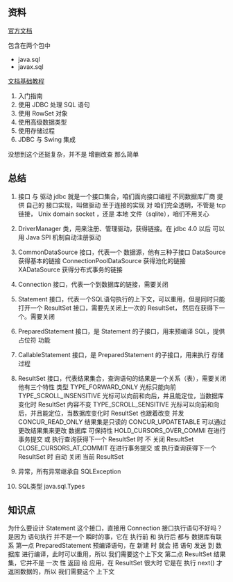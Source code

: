 ## 资料 

[官方文档](https://www.oracle.com/java/technologies/javase/javase-tech-database.html)

包含在两个包中
* java.sql
* javax.sql

[文档基础教程](https://docs.oracle.com/javase/tutorial/jdbc/basics/index.html)
1. 入门指南
2. 使用 JDBC 处理 SQL 语句
3. 使用 RowSet 对象
4. 使用高级数据类型
5. 使用存储过程
6. JDBC 与 Swing 集成

没想到这个还挺复杂，并不是 增删改查 那么简单

## 总结

1. 接口 与 驱动 
   jdbc 就是一个接口集合，咱们面向接口编程
   不同数据库厂商 提供 自己的 接口实现，叫做驱动
   至于连接的实现 对 咱们完全透明，不管是 tcp 链接， Unix domain socket ，还是 本地 文件（sqlite），咱们不用关心
   
2. DriverManager 类，用来注册、管理驱动，获得链接。在 jdbc 4.0 以后 可以用 Java SPI 机制自动注册驱动
   
3. CommonDataSource 接口，代表一个 数据源，他有三种子接口
   DataSource 获得基本的链接
   ConnectionPoolDataSource 获得池化的链接
   XADataSource 获得分布式事务的链接

4. Connection 接口，代表一个到数据库的链接，需要关闭


5. Statement 接口，代表一个SQL语句执行的上下文，可以重用，但是同时只能打开一个 ResultSet 接口，需要先关闭上一次的 ResultSet， 然后在获得下一个。需要关闭

6. PreparedStatement 接口，是 Statement 的子接口，用来预编译 SQL，提供占位符 功能

7. CallableStatement 接口，是 PreparedStatement 的子接口，用来执行 存储过程

8. ResultSet 接口，代表结果集合，查询语句的结果是一个关系（表），需要关闭
   他有三个特性
        类型
            TYPE_FORWARD_ONLY 光标只能向前
            TYPE_SCROLL_INSENSITIVE 光标可以向前和向后，并且能定位，当数据库变化时 ResultSet 内容不变
            TYPE_SCROLL_SENSITIVE 光标可以向前和向后，并且能定位，当数据库变化时 ResultSet 也跟着改变
        并发
            CONCUR_READ_ONLY 结果集是只读的
            CONCUR_UPDATETABLE 可以通过更改结果集来更改 数据库
        可保持性
            HOLD_CURSORS_OVER_COMMI 在进行事务提交 或 执行查询获得下一个 ResultSet 时 不  关闭 ResultSet
            CLOSE_CURSORS_AT_COMMIT 在进行事务提交 或 执行查询获得下一个 ResultSet 时 自动  关闭  当前 ResultSet

9. 异常，所有异常继承自 SQLException
    
    
10. SQL类型
    java.sql.Types



## 知识点

为什么要设计 Statement 这个接口，直接用 Connection 接口执行语句不好吗？
    是因为 语句执行 并不是一个 瞬时的事，它在 执行前 和 执行后 都与 数据库有联系
    第一点 PreparedStatement 预编译语句，在 新建 时 就会 把 语句 发送 到 数据库 进行编译，此时可以重用，所以 我们需要这个上下文
    第二点 ResultSet 结果集，它并不是 一次 性 返回 给 应用，在 ResultSet 很大时 它是在 执行 next() 才返回数据的，所以 我们需要这个 上下文